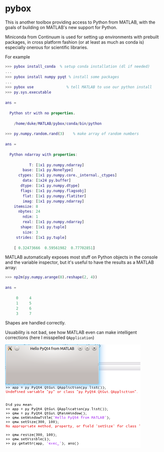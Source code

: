 # pybox

This is another toolbox providing access to Python from MATLAB, with the
goals of building on MATLAB's new support for Python.

Miniconda from Continuum is used for setting up environments with prebuilt
packages, in cross platform fashion (or at least as much as conda is) 
especially onerous for scientific libraries.

For example

```matlab
>>> pybox install_conda  % setup conda installation (dl if needed)
... 
>>> pybox install numpy pyqt % install some packages
... 
>>> pybox use               % tell MATLAB to use our python install
>>> py.sys.executable

ans = 

  Python str with no properties.

    /home/duke/MATLAB/pybox/conda/bin/python

>>> py.numpy.random.rand(3)    % make array of random numbers

ans = 

  Python ndarray with properties:

           T: [1x1 py.numpy.ndarray]
        base: [1x1 py.NoneType]
      ctypes: [1x1 py.numpy.core._internal._ctypes]
        data: [1x24 py.buffer]
       dtype: [1x1 py.numpy.dtype]
       flags: [1x1 py.numpy.flagsobj]
        flat: [1x1 py.numpy.flatiter]
        imag: [1x1 py.numpy.ndarray]
    itemsize: 8
      nbytes: 24
        ndim: 1
        real: [1x1 py.numpy.ndarray]
       shape: [1x1 py.tuple]
        size: 3
     strides: [1x1 py.tuple]

    [ 0.32473666  0.59561982  0.77702851]

```

MATLAB automatically exposes most stuff on Python objects in the console
and the variable inspector, but it's useful to have the results as a MATLAB
array:

```matlab
>>> np2m(py.numpy.arange(8).reshape(2, 4))

ans =

     0     4
     1     5
     2     6
     3     7
```

Shapes are handled correctly.

Usuability is not bad, see how MATLAB even can make intelligent corrections
(here I misspelled `QApplication`)

![pyqtshot](pyqtshot.png)